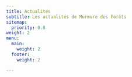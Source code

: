 ```yaml
---
title: Actualités
subtitle: Les actualités de Murmure des Forêts
sitemap:
  priority: 0.8
weight: 2
menu:
  main:
    weight: 2
  footer:
    weight: 2

---
```

